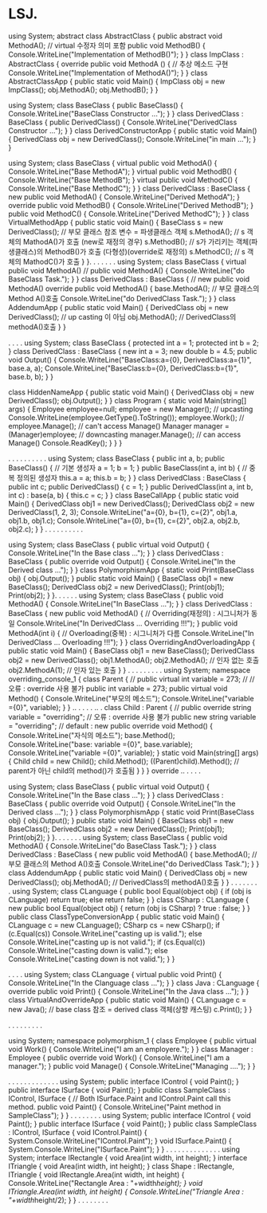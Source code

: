 # LSJ.
using System;
abstract class AbstractClass {
public abstract void MethodA(); // virtual 수정자 의미 포함
public void MethodB() {
Console.WriteLine("Implementation of MethodB()");
}
}
class ImpClass : AbstractClass {
override public void MethodA () { // 추상 메소드 구현
Console.WriteLine("Implementation of MethodA()");
}
}
class AbstractClassApp {
public static void Main() {
ImpClass obj = new ImpClass();
obj.MethodA();
obj.MethodB();
}
}

using System;
class BaseClass {
public BaseClass() {
Console.WriteLine("BaseClass Constructor ...");
}
}
class DerivedClass : BaseClass {
public DerivedClass() {
Console.WriteLine("DerivedClass Constructor ...");
}
}
class DerivedConstructorApp {
public static void Main() {
DerivedClass obj = new DerivedClass();
Console.WriteLine("in main ...");
}
}

using System;
class BaseClass {
virtual public void MethodA() {
Console.WriteLine("Base MethodA");
}
virtual public void MethodB() {
Console.WriteLine("Base MethodB");
}
virtual public void MethodC() {
Console.WriteLine("Base MethodC");
}
}
class DerivedClass : BaseClass {
new public void MethodA() {
Console.WriteLine("Derived MethodA");
}
override public void MethodB() {
Console.WriteLine("Derived MethodB");
}
public void MethodC() {
Console.WriteLine("Derived MethodC");
}
}
class VirtualMethodApp {
public static void Main() {
BaseClass s = new DerivedClass(); // 부모 클래스 참조 변수 = 파생클래스 객체
s.MethodA(); // s 객체의 MathodA()가 호출 (new로 재정의 경우)
s.MethodB(); // s가 가리키는 객체(파생클래스)의 MethodB()가 호출 (다형성)(override로 재정의)
s.MethodC(); // s 객체의 MathodC()가 호출
}
}.
.
.
.
.
.
.
using System;
class BaseClass
{
virtual public void MethodA()
// public void MethodA()
{
Console.WriteLine("do BaseClass Task.");
}
}
class DerivedClass : BaseClass
{
// new public void MethodA()
override public void MethodA()
{
base.MethodA(); // 부모 클래스의 Method A()호출
Console.WriteLine("do DerivedClass Task.");
}
}
class AddendumApp
{
public static void Main()
{
DerivedClass obj = new DerivedClass(); // up casting 이 아님
obj.MethodA(); // DerivedClass의 methodA()호출
}
}

.
.
.
.
using System;
class BaseClass {
protected int a = 1;
protected int b = 2;
}
class DerivedClass : BaseClass {
new int a = 3;
new double b = 4.5;
public void Output() {
Console.WriteLine("BaseClass:a={0}, DerivedClass:a={1}", base.a, a);
Console.WriteLine("BaseClass:b={0}, DerivedClass:b={1}", base.b, b);
}
}

class HiddenNameApp {
public static void Main() {
DerivedClass obj = new DerivedClass();
obj.Output();
}
}
class Program
{
static void Main(string[] args)
{
Employee employee=null;
employee = new Manager(); // upcasting
Console.WriteLine(employee.GetType().ToString());
employee.Work();
// employee.Manage(); // can't access Manage()
Manager manager = (Manager)employee; // downcasting
manager.Manage(); // can access Manage()
Console.ReadKey();
}
}
}

.
.
.
.
.
.
.
.
.
.
using System;
class BaseClass {
public int a, b;
public BaseClass() { // 기본 생성자
a = 1; b = 1;
}
public BaseClass(int a, int b) { // 중복 정의된 생성자
this.a = a; this.b = b;
}
}
class DerivedClass : BaseClass {
public int c;
public DerivedClass() {
c = 1;
}
public DerivedClass(int a, int b, int c) : base(a, b) {
this.c = c;
}
}
class BaseCallApp {
public static void Main() {
DerivedClass obj1 = new DerivedClass();
DerivedClass obj2 = new DerivedClass(1, 2, 3);
Console.WriteLine("a={0}, b={1}, c={2}", obj1.a, obj1.b, obj1.c);
Console.WriteLine("a={0}, b={1}, c={2}", obj2.a, obj2.b, obj2.c);
}
}
.
.
.
.
.
.
.
.
.
.

using System;
class BaseClass {
public virtual void Output() {
Console.WriteLine("In the Base class ...");
}
}
class DerivedClass : BaseClass {
public override void Output() {
Console.WriteLine("In the Derived class ...");
}
}
class PolymorphismApp {
static void Print(BaseClass obj) {
obj.Output();
}
public static void Main() {
BaseClass obj1 = new BaseClass();
DerivedClass obj2 = new DerivedClass();
Print(obj1);
Print(obj2);
}
}.
.
.
.
.
.
using System;
class BaseClass {
public void MethodA() {
Console.WriteLine("In BaseClass ...");
}
}
class DerivedClass : BaseClass {
new public void MethodA() { // Overriding(재정의) : 시그니처가 동일
Console.WriteLine("In DerivedClass ... Overriding !!!");
}
public void MethodA(int i) { // Overloading(중복) : 시그니처가 다름
Console.WriteLine("In DerivedClass ... Overloading !!!");
}
}
class OverridingAndOverloadingApp {
public static void Main() {
BaseClass obj1 = new BaseClass();
DerivedClass obj2 = new DerivedClass();
obj1.MethodA();
obj2.MethodA(); // 인자 없는 호출
obj2.MethodA(1); // 인자 있는 호출
}
}
.
.
.
.
.
.
.
.
.
using System;
namespace overriding_console_1
{
class Parent
{
// public virtual int variable = 273; // // 오류 : override 사용 불가
public int variable = 273;
public virtual void Method()
{
Console.WriteLine("부모의 메소드");
Console.WriteLine("variable ={0}", variable);
}
}
..
.
.
.
.
..
.
class Child : Parent
{
// public override string variable = "overriding"; // 오류 : override 사용 불가
public new string variable = "overriding"; // default : new
public override void Method()
{
Console.WriteLine("자식의 메소드");
base.Method();
Console.WriteLine("base: variable ={0}", base.variable);
Console.WriteLine("variable ={0}", variable);
}
static void Main(string[] args)
{
Child child = new Child();
child.Method();
((Parent)child).Method(); // parent가 아닌 child의 method()가 호출됨
}
}
}
override
..
.
.
.
.


using System;
class BaseClass {
public virtual void Output() {
Console.WriteLine("In the Base class ...");
}
}
class DerivedClass : BaseClass {
public override void Output() {
Console.WriteLine("In the Derived class ...");
}
}
class PolymorphismApp {
static void Print(BaseClass obj) {
obj.Output();
}
public static void Main() {
BaseClass obj1 = new BaseClass();
DerivedClass obj2 = new DerivedClass();
Print(obj1);
Print(obj2);
}
}.
.
.
.
.
.
.
using System;
class BaseClass {
public void MethodA() {
Console.WriteLine("do BaseClass Task.");
}
}
class DerivedClass : BaseClass {
new public void MethodA() {
base.MethodA(); // 부모 클래스의 Method A()호출
Console.WriteLine("do DerivedClass Task.");
}
}
class AddendumApp {
public static void Main() {
DerivedClass obj = new DerivedClass();
obj.MethodA(); // DerivedClass의 methodA()호출
}
}
.
.
.
.
.
.
.
.
using System;
class CLanguage {
public bool Equal(object obj) {
if (obj is CLanguage) return true;
else return false;
}
}
class CSharp : CLanguage {
new public bool Equal(object obj) {
return (obj is CSharp) ? true : false;
}
}
public class ClassTypeConversionApp {
public static void Main() {
CLanguage c = new CLanguage();
CSharp cs = new CSharp();
if (c.Equal(cs)) Console.WriteLine("casting up is valid.");
else Console.WriteLine("casting up is not valid.");
if (cs.Equal(c)) Console.WriteLine("casting down is valid.");
else Console.WriteLine("casting down is not valid.");
}
}

.
.
.
.
using System;
class CLanguage {
virtual public void Print() {
Console.WriteLine("In the Clanguage class ...");
}
}
class Java : CLanguage {
override public void Print() {
Console.WriteLine("In the Java class ...");
}
}
class VirtualAndOverrideApp {
public static void Main() {
CLanguage c = new Java(); // base class 참조 = derived class 객체(상향 캐스팅)
c.Print();
}
}

.
.
.
.
.
.
.
.
.

using System;
namespace polymorphism_1
{
class Employee
{
public virtual void Work()
{
Console.WriteLine("I am an employere.");
}
}
class Manager : Employee
{
public override void Work()
{
Console.WriteLine("I am a manager.");
}
public void Manage()
{
Console.WriteLine("Managing ....");
}
}

.
.
.
.
.
.
.
.
.
.
.
.
.
using System;
public interface IControl
{
void Paint();
}
public interface ISurface
{
void Paint();
}
public class SampleClass : IControl, ISurface
{
// Both ISurface.Paint and IControl.Paint call this method.
public void Paint()
{
Console.WriteLine("Paint method in SampleClass");
}
}
.
.
.
.
.
.
.
.
using System;
public interface IControl
{
void Paint();
}
public interface ISurface
{
void Paint();
}
public class SampleClass : IControl, ISurface
{
void IControl.Paint()
{
System.Console.WriteLine("IControl.Paint");
}
void ISurface.Paint()
{
System.Console.WriteLine("ISurface.Paint");
}
}
.
.
.
.
.
.
.
.
.
.
.
.
.
.
using System;
interface IRectangle {
void Area(int width, int height);
}
interface ITriangle {
void Area(int width, int height);
}
class Shape : IRectangle, ITriangle {
void IRectangle.Area(int width, int height) {
Console.WriteLine("Rectangle Area : "+width*height);
}
void ITriangle.Area(int width, int height) {
Console.WriteLine("Triangle Area : "+width*height/2);
}
}
.
.
.
.
.
.
.
.
